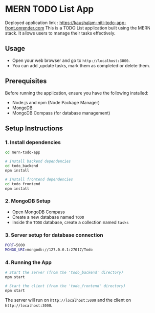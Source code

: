 # MERN TODO List App
Deployed application link : https://kaushalam-niti-todo-app-front.onrender.com 
This is a TODO List application built using the MERN stack. It allows users to manage their tasks effectively.
## Usage

- Open your web browser and go to `http://localhost:3000`.
- You can add ,update tasks, mark them as completed or delete them.

## Prerequisites

Before running the application, ensure you have the following installed:
- Node.js and npm (Node Package Manager)
- MongoDB
- MongoDB Compass (for database management)

## Setup Instructions

### 1. Install dependencies

```bash
cd mern-todo-app

# Install backend dependencies
cd todo_backend
npm install

# Install frontend dependencies
cd todo_frontend
npm install
```

### 2. MongoDB Setup

- Open MongoDB Compass
- Create a new database named `TODO`
- Inside the `TODO` database, create a collection named `tasks`

### 3. Server setup for database connection

```bash
PORT=5000  
MONGO_URI=mongodb://127.0.0.1:27017/Todo 
```

### 4. Running the App

```bash
# Start the server (from the 'todo_backend' directory)
npm start

# Start the client (from the 'todo_frontend' directory)
npm start
```

The server will run on `http://localhost:5000` and the client on `http://localhost:3000`.



